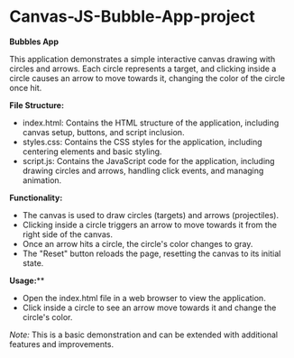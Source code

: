 # Canvas-JS-Bubble-App-project
**Bubbles App** 

This application demonstrates a simple interactive canvas drawing with circles and arrows. Each circle represents a target, and clicking inside a circle causes an arrow to move towards it, changing the color of the circle once hit.

**File Structure:**
- index.html: Contains the HTML structure of the application, including canvas setup, buttons, and script inclusion.
- styles.css: Contains the CSS styles for the application, including centering elements and basic styling.
- script.js: Contains the JavaScript code for the application, including drawing circles and arrows, handling click events, and managing animation.

**Functionality:**
- The canvas is used to draw circles (targets) and arrows (projectiles).
- Clicking inside a circle triggers an arrow to move towards it from the right side of the canvas.
- Once an arrow hits a circle, the circle's color changes to gray.
- The "Reset" button reloads the page, resetting the canvas to its initial state.

**Usage:****
- Open the index.html file in a web browser to view the application.
- Click inside a circle to see an arrow move towards it and change the circle's color.

_Note:_ This is a basic demonstration and can be extended with additional features and improvements.
